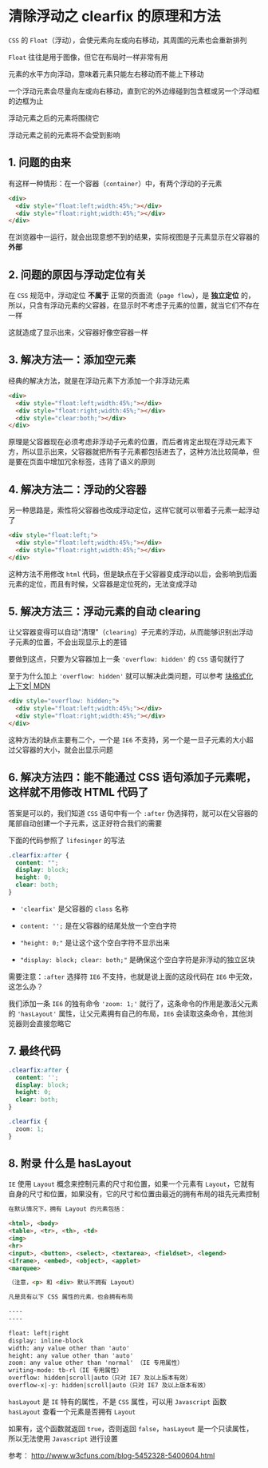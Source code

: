 # 清除浮动之 clearfix 的原理和方法

`CSS` 的 `Float`（浮动），会使元素向左或向右移动，其周围的元素也会重新排列

`Float` 往往是用于图像，但它在布局时一样非常有用

元素的水平方向浮动，意味着元素只能左右移动而不能上下移动

一个浮动元素会尽量向左或向右移动，直到它的外边缘碰到包含框或另一个浮动框的边框为止

浮动元素之后的元素将围绕它

浮动元素之前的元素将不会受到影响


## 1. 问题的由来

有这样一种情形：在一个容器（`container`）中，有两个浮动的子元素

```html
<div>
  <div style="float:left;width:45%;"></div>
  <div style="float:right;width:45%;"></div>
</div>
```

在浏览器中一运行，就会出现意想不到的结果，实际视图是子元素显示在父容器的**外部**

## 2. 问题的原因与浮动定位有关

在 `CSS` 规范中，浮动定位 **不属于** 正常的页面流（`page flow`），是 **独立定位** 的，所以，只含有浮动元素的父容器，在显示时不考虑子元素的位置，就当它们不存在一样

这就造成了显示出来，父容器好像空容器一样

## 3. 解决方法一：添加空元素

经典的解决方法，就是在浮动元素下方添加一个非浮动元素

```html
<div>
  <div style="float:left;width:45%;"></div>
  <div style="float:right;width:45%;"></div>
  <div style="clear:both;"></div>
</div>
```

原理是父容器现在必须考虑非浮动子元素的位置，而后者肯定出现在浮动元素下方，所以显示出来，父容器就把所有子元素都包括进去了，这种方法比较简单，但是要在页面中增加冗余标签，违背了语义的原则

## 4. 解决方法二：浮动的父容器

另一种思路是，索性将父容器也改成浮动定位，这样它就可以带着子元素一起浮动了

```html
<div style="float:left;">
  <div style="float:left;width:45%;"></div>
  <div style="float:right;width:45%;"></div>
</div>
```

这种方法不用修改 `html` 代码，但是缺点在于父容器变成浮动以后，会影响到后面元素的定位，而且有时候，父容器是定位死的，无法变成浮动

## 5. 解决方法三：浮动元素的自动 clearing

让父容器变得可以自动"清理"（`clearing`）子元素的浮动，从而能够识别出浮动子元素的位置，不会出现显示上的差错

要做到这点，只要为父容器加上一条 `'overflow: hidden'` 的 `CSS` 语句就行了

至于为什么加上 `'overflow: hidden'` 就可以解决此类问题，可以参考 [块格式化上下文| MDN](https://developer.mozilla.org/zh-CN/docs/Web/Guide/CSS/Block_formatting_context)

```html
<div style="overflow: hidden;">
  <div style="float:left;width:45%;"></div>
  <div style="float:right;width:45%;"></div>
</div>
```

这种方法的缺点主要有二个，一个是 `IE6` 不支持，另一个是一旦子元素的大小超过父容器的大小，就会出显示问题

## 6. 解决方法四：能不能通过 CSS 语句添加子元素呢，这样就不用修改 HTML 代码了

答案是可以的，我们知道 `CSS` 语句中有一个 `:after` 伪选择符，就可以在父容器的尾部自动创建一个子元素，这正好符合我们的需要

下面的代码参照了 `lifesinger` 的写法

```css
.clearfix:after {
  content: "";
  display: block;
  height: 0;
  clear: both;
}
```

* `'clearfix'` 是父容器的 `class` 名称

* `content: '';` 是在父容器的结尾处放一个空白字符

* `"height: 0;"` 是让这个这个空白字符不显示出来

* `"display: block; clear: both;"` 是确保这个空白字符是非浮动的独立区块


需要注意：`:after` 选择符 `IE6` 不支持，也就是说上面的这段代码在 `IE6` 中无效，这怎么办？

我们添加一条 `IE6` 的独有命令 `'zoom: 1;'` 就行了，这条命令的作用是激活父元素的 `'hasLayout'` 属性，让父元素拥有自己的布局，`IE6` 会读取这条命令，其他浏览器则会直接忽略它

## 7. 最终代码

```css
.clearfix:after {
  content: '';
  display: block;
  height: 0;
  clear: both;
}

.clearfix {
  zoom: 1;
}
```

## 8. 附录 什么是 hasLayout

`IE` 使用 `Layout` 概念来控制元素的尺寸和位置，如果一个元素有 `Layout`，它就有自身的尺寸和位置，如果没有，它的尺寸和位置由最近的拥有布局的祖先元素控制

```html
在默认情况下，拥有 Layout 的元素包括：

<html>, <body>
<table>, <tr>, <th>, <td>
<img>
<hr>
<input>, <button>, <select>, <textarea>, <fieldset>, <legend>
<iframe>, <embed>, <object>, <applet>
<marquee>

（注意，<p> 和 <div> 默认不拥有 Layout）

凡是具有以下 CSS 属性的元素，也会拥有布局

----
----

float: left|right
display: inline-block
width: any value other than 'auto'
height: any value other than 'auto'
zoom: any value other than 'normal' （IE 专用属性）
writing-mode: tb-rl（IE 专用属性）
overflow: hidden|scroll|auto（只对 IE7 及以上版本有效）
overflow-x|-y: hidden|scroll|auto（只对 IE7 及以上版本有效）
```

`hasLayout` 是 `IE` 特有的属性，不是 `CSS` 属性，可以用 `Javascript` 函数 `hasLayout` 查看一个元素是否拥有 `Layout`

如果有，这个函数就返回 `true`，否则返回 `false`，`hasLayout` 是一个只读属性，所以无法使用 `Javascript` 进行设置

参考： <a href="http://www.w3cfuns.com/blog-5452328-5400604.html" target="_blank">http://www.w3cfuns.com/blog-5452328-5400604.html</a>

